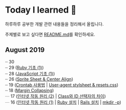 # Today I learned :pencil:
하루하루 공부한 개발 관련 내용들을 정리해서 올립니다.

주제별로 보고 싶다면  [README.md](./README.md)를 확인하세요.

## August 2019
┈ 30 <br>
┈ 29 ([Ruby 기초 (1)](https://github.com/myoiwritescode/TIL/blob/master/Ruby/2019/08/29.md))<br>
┈ 28 ([JavaScript 기초 (1)](https://github.com/myoiwritescode/TIL/blob/master/JavaScript/2019/08/28.md))<br>
┈ 26 ([Sprite Sheet & Center Align](https://github.com/myoiwritescode/TIL/tree/master/Frontend/2019/08/26.md))<br>
┈ 19 ([Crontab 사용법](https://github.com/myoiwritescode/TIL/tree/master/Linux/2019/08/19.md) | [User-agent stylsheet & resets.css](https://github.com/myoiwritescode/TIL/tree/master/Frontend/2019/08/19.md)) <br>
┈ 18 ([Margin Collapsing](https://github.com/myoiwritescode/TIL/tree/master/Frontend/2019/08/18.md)) <br>
┈ 17 ([인터넷 작동 원리 (2)](https://github.com/myoiwritescode/TIL/blob/master/Web/2019/08/17.md) | [Class와 ID 선택자의 차이](https://github.com/myoiwritescode/TIL/blob/master/Frontend/2019/08/17.md)) <br>
┈ 16 ([인터넷 작동 원리 (1)](https://github.com/myoiwritescode/TIL/blob/master/Web/2019/08/16.md) | [Ruby 설치](https://github.com/myoiwritescode/TIL/blob/master/Ruby/2019/08/16.md) | [Rails 설치](https://github.com/myoiwritescode/TIL/blob/master/Rails/2019/08/16.md) | [mkdir -p](https://github.com/myoiwritescode/TIL/tree/master/Linux/2019/08/16.md))<br>
